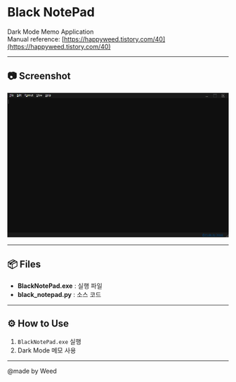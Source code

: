 # Black NotePad

Dark Mode Memo Application  
Manual reference: [https://happyweed.tistory.com/40](https://happyweed.tistory.com/40)

---

## 📷 Screenshot
![앱 스크린샷](https://github.com/Weed0709/BlackNotePad/blob/main/screenshot.PNG?raw=true)


---

## 📦 Files
- **BlackNotePad.exe** : 실행 파일
- **black_notepad.py** : 소스 코드

---

## ⚙️ How to Use
1. `BlackNotePad.exe` 실행
2. Dark Mode 메모 사용

---

@made by Weed
